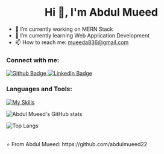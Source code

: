 <h1 align="center">Hi 👋, I'm Abdul Mueed</h1>

- 🔭 I’m currently working on MERN Stack
- 🌱 I’m currently learning Web Application Development
- 📫 How to reach me: mueeda836@gmail.com
  
### Connect with me:
<div id="badges">
  <a href="https://github.com/abdulmueed22">
    <img src="https://img.shields.io/badge/Github-white?style=for-the-badge&logo=Github&logoColor=black" alt="Github Badge"/>
  </a>
<a href="https://www.linkedin.com/in/abdul-mueed-709386254/">
  <img src="https://img.shields.io/badge/LinkedIn-blue?style=for-the-badge&logo=linkedin&logoColor=white" alt="LinkedIn Badge"/>
</a>
</div>

### Languages and Tools:
[![My Skills](https://skillicons.dev/icons?i=flutter,dart,firebase,github,git,html,css,js,cs,mongodb,vscode,visualstudio&perline=5)](https://skillicons.dev)

![Abdul Mueed's GitHub stats](https://github-readme-stats.vercel.app/api?username=abdulmueed22&show_icons=true&theme=dark)

![Top Langs](https://github-readme-stats.vercel.app/api/top-langs/?username=abdulmueed22&theme=dark)


<br>
⭐️ From Abdul Mueed: https://github.com/abdulmueed22
